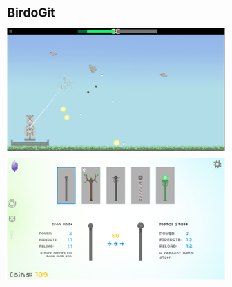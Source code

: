 # BirdoGit

![alt text](https://github.com/ryanmoser/Birdo/blob/master/birdo2.png "Gameplay Screen")


![alt text](https://github.com/ryanmoser/Birdo/blob/master/birdo1.png "Upgrade Menu")
